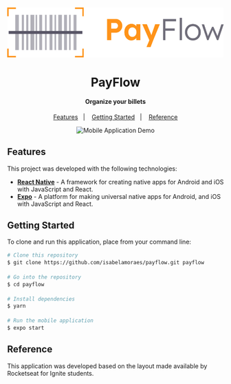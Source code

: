 <h1 align="center">
  <br>
    <img src="https://github.com/isabelamoraes/payflow/blob/main/demo/payflow.jpg?raw=true" alt="payflow">
  <br>
  <br>
  PayFlow
</h1>

<h4 align="center">
  Organize your billets
</h4>

<p align="center">
  <a href="#features">Features</a>&nbsp;&nbsp;&nbsp;|&nbsp;&nbsp;&nbsp;
  <a href="#getting-started">Getting Started</a>&nbsp;&nbsp;&nbsp;|&nbsp;&nbsp;&nbsp;
  <a href="#reference">Reference</a>
</p>

<p align="center">
  <img alt="Mobile Application Demo" src="https://github.com/isabelamoraes/payflow/blob/main/demo/payflow.gif?raw=true" width="60%">
</p>

## Features

This project was developed with the following technologies:

-  **[React Native](https://reactnative.dev/)** - A framework for creating native apps for Android and iOS with JavaScript and React.
-  **[Expo](https://reactnative.dev/)** - A platform for making universal native apps for Android, and iOS with JavaScript and React.

## Getting Started

To clone and run this application, place from your command line:

```bash
# Clone this repository
$ git clone https://github.com/isabelamoraes/payflow.git payflow

# Go into the repository
$ cd payflow

# Install dependencies
$ yarn

# Run the mobile application
$ expo start

```

## Reference

This application was developed based on the layout made available by Rocketseat for Ignite students.
